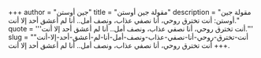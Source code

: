 +++
author = "جين أوستن"
title = "مقولة جين أوستن"
description = "مقولة جين أوستن: أنت تخترق روحي، أنا نصفي عذاب، ونصف أمل.. أنا لم أعشق أحد إلا أنت."
quote = '''أنت تخترق روحي، أنا نصفي عذاب، ونصف أمل.. أنا لم أعشق أحد إلا أنت.'''
slug = "أنت-تخترق-روحي-أنا-نصفي-عذاب-ونصف-أمل-أنا-لم-أعشق-أحد-إلا-أنت"
+++
أنت تخترق روحي، أنا نصفي عذاب، ونصف أمل.. أنا لم أعشق أحد إلا أنت.
